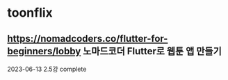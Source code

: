 # toonflix


## https://nomadcoders.co/flutter-for-beginners/lobby 노마드코더 Flutter로 웹툰 앱 만들기


2023-06-13 2.5강 complete
